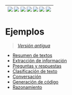 <div align=right>

|[![](https://img.shields.io/badge/-Inicio-FFF?style=flat&logo=Emlakjet&logoColor=black)](/README.md) [![](https://img.shields.io/badge/-Introducción-FFF?style=flat)](/documentos/intro.md) [![](https://img.shields.io/badge/-Panorámica-FFF?style=flat)](/documentos/panorámica.md) [![](https://img.shields.io/badge/-Prompts-FFF?style=flat)](/documentos/prompts/README.md) [![](https://img.shields.io/badge/-Ingeniería_de_prompts-FFF?style=flat)](/documentos/ingenieriaDePrompts/README.md) [![](https://img.shields.io/badge/-Patrones-FFF?style=flat)](/documentos/ingenieriaDePrompts/patrones/README.md) [![](https://img.shields.io/badge/-Casos_de_uso-FFF?style=flat)](/documentos/casosDeUso/README.md)|
|-|

</div>

# Ejemplos

> *[Versión antigua](ejemplosAntiguos.md)*

- [Resumen de textos](ejemplos/resumenTexto.md)
- [Extracción de información](ejemplos/.md)
- [Preguntas y respuestas](ejemplos/.md)
- [Clasificación de texto](ejemplos/.md)
- [Conversación](ejemplos/.md)
- [Generación de código](ejemplos/.md)
- [Razonamiento](ejemplos/.md)
